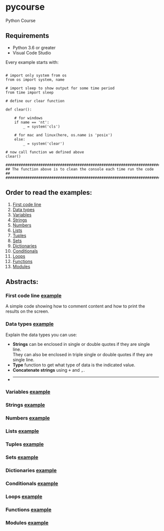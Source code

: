 # pycourse
Python Course

## Requirements
-   Python 3.6 or greater
-   Visual Code Studio

Every example starts with:

<pre><code>
# import only system from os
from os import system, name

# import sleep to show output for some time period
from time import sleep

# define our clear function

def clear():

    # for windows
    if name == 'nt':
        _ = system('cls')

    # for mac and linux(here, os.name is 'posix')
    else:
        _ = system('clear')

# now call function we defined above
clear()

#######################################################################
## The function above is to clean the console each time run the code ##
#######################################################################
</code></pre>

## Order to read the examples:
1. [First code line](#first-code-line-example)
2. [Data types](#data-types-example)
3. [Variables](#variables-example)
4. [Strings](#strings-example)
5. [Numbers](#numbers-example)
6. [Lists](#lists-example)
7. [Tuples](#tuples-example)
8. [Sets](#sets-example)
9. [Dictionaries](#dictionaries-example)
10. [Conditionals](#conditionals-example)
11. [Loops](#loops-example)
12. [Functions](#functions-example)
13. [Modules](#modules-example)

## Abstracts:
### First code line [example](helloworld.py)
A simple code showing how to comment content and how to print the results on the screen.
### Data types [example](datatype.py)
Explain the data types you can use:
-   **Strings** can be enclosed in single or double quotes if they are single line.\
    They can also be enclosed in triple single or double quotes if they are single line.
-   **Type** function to get what type of data is the indicated value.
-   **Concatenate strings** using <kbd>+</kbd> and <kbd>,</kbd>.
-   ****
### Variables [example](variables.py)
### Strings [example](strings.py)
### Numbers [example](numbers.py)
### Lists [example](lists.py)
### Tuples [example](tuples.py)
### Sets [example](set.py)
### Dictionaries [example](dictionaries.py)
### Conditionals [example](conditionals.py)
### Loops [example](loops.py)
### Functions [example](functions.py)
### Modules [example](modules.py)